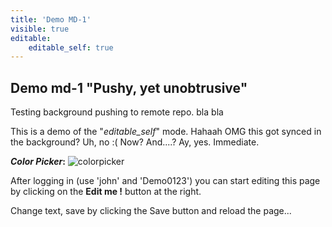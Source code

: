 ```yaml
---
title: 'Demo MD-1'
visible: true
editable:
    editable_self: true
---
```


## Demo md-1 "Pushy, yet unobtrusive"

Testing background pushing to remote repo. bla bla

This is a demo of the "<i>editable_self</i>" mode. Hahaah OMG this got synced in the background? Uh, no :( Now? And....? Ay, yes. Immediate.

***Color Picker*:**
![colorpicker](http://www.w3schools.com/images/colorpicker.gif)

After logging in (use 'john' and 'Demo0123') you can start editing this page by clicking on the <b>Edit me !</b> button at the right.

Change text, save by clicking the Save button and reload the page...
